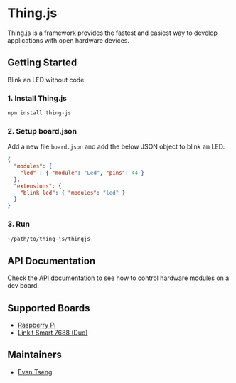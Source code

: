 # Thing.js
Thing.js is a framework provides the fastest and easiest way to develop applications with open hardware devices.

## Getting Started
Blink an LED without code.

### 1. Install Thing.js
```sh
npm install thing-js
```

### 2. Setup board.json
Add a new file `board.json` and add the below JSON object to blink an LED.
```json
{
  "modules": {
    "led" : { "module": "Led", "pins": 44 }
  },
  "extensions": {
    "blink-led": { "modules": "led" }
  }
}
```

### 3. Run
```sh
~/path/to/thing-js/thingjs
```

## API Documentation
Check the [API documentation][api-doc] to see how to control hardware modules on a dev board.

## Supported Boards
* [Raspberry Pi][rpi]
* [Linkit Smart 7688 (Duo)][linkit7688]

## Maintainers
* [Evan Tseng](http://evanxd.io)

[api-doc]: https://thing-js.github.io/doc
[rpi]: https://www.raspberrypi.org
[linkit7688]: https://labs.mediatek.com/site/global/developer_tools/mediatek_linkit_smart_7688/whatis_7688/index.gsp
